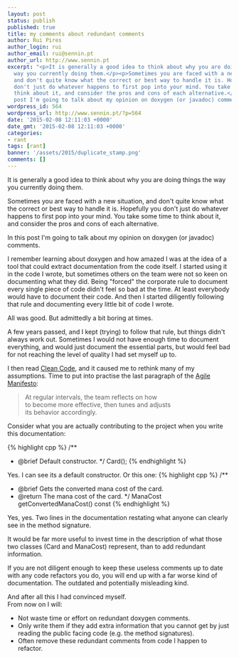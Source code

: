 ```yaml
---
layout: post
status: publish
published: true
title: my comments about redundant comments
author: Rui Pires
author_login: rui
author_email: rui@sennin.pt
author_url: http://www.sennin.pt
excerpt: "<p>It is generally a good idea to think about why you are doing things the
  way you currently doing them.</p><p>Sometimes you are faced with a new situation,
  and don't quite know what the correct or best way to handle it is. Hopefully you
  don't just do whatever happens to first pop into your mind. You take some time to
  think about it, and consider the pros and cons of each alternative.</p><p>In this
  post I'm going to talk about my opinion on doxygen (or javadoc) comments.</p>"
wordpress_id: 564
wordpress_url: http://www.sennin.pt/?p=564
date: '2015-02-08 12:11:03 +0000'
date_gmt: '2015-02-08 12:11:03 +0000'
categories:
- rant
tags: [rant]
banner: '/assets/2015/duplicate_stamp.png'
comments: []
---
```

<p>It is generally a good idea to think about why you are doing things the way you currently doing them.</p>
<p>Sometimes you are faced with a new situation, and don't quite know what the correct or best way to handle it is. Hopefully you don't just do whatever happens to first pop into your mind. You take some time to think about it, and consider the pros and cons of each alternative.</p>
<p>In this post I'm going to talk about my opinion on doxygen (or javadoc) comments.<a id="more"></a><a id="more-564"></a></p>
<p>I remember learning about doxygen and how amazed I was at the idea of a tool that could extract documentation from the code itself. I started using it in the code I wrote, but sometimes others on the team were not so keen on documenting what they did. Being "forced" the corporate rule to document every single piece of code didn't feel so bad at the time. At least everybody would have to document their code. And then I started diligently following that rule and documenting every little bit of code I wrote.</p>
<p>All was good. But admittedly a bit boring at times.</p>
<p>A few years passed, and I kept (trying) to follow that rule, but things didn't always work out. Sometimes I would not have enough time to document everything, and would just document the essential parts, but would feel bad for not reaching the level of quality I had set myself up to.</p>
<p>I then read <a href="https://sites.google.com/site/unclebobconsultingllc/books">Clean Code</a>, and it caused me to rethink many of my assumptions. Time to put into practise the last paragraph of the <a href="http://agilemanifesto.org/principles.html">Agile Manifesto</a>:</p>
<blockquote>At regular intervals, the team reflects on how<br />
to become more effective, then tunes and adjusts<br />
its behavior accordingly.</blockquote>
Consider what you are actually contributing to the project when you write this documentation:</p>

{% highlight cpp %}
/**
  * @brief Default constructor.
  */
Card();
{% endhighlight %}

Yes. I can see its a default constructor.
Or this one:
{% highlight cpp %}
/**
  * @brief Gets the converted mana cost of the card.
  * @return The mana cost of the card.
  */
ManaCost getConvertedManaCost() const
{% endhighlight %}

Yes, yes. Two lines in the documentation restating what anyone can clearly see in the method signature.
<p>It would be far more useful to invest time in the description of what those two classes (Card and ManaCost) represent, than to add redundant information.</p>
<p>If you are not&nbsp;diligent enough to keep these useless comments up to date with any code refactors you do, you will end up with a far worse kind of documentation. The outdated and potentially misleading kind.</p>
<p>And after all this I had convinced myself.<br />
From now on I will:</p>
<ul>
<li>Not waste time or effort on redundant doxygen comments.</li>
<li>Only write them if they add extra information that you cannot get by just reading the public facing code (e.g. the method signatures).</li>
<li>Often remove these redundant comments from code I happen to refactor.</li><br />
</ul>
